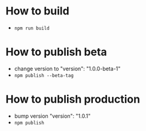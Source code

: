 # How to build
- `npm run build`


# How to publish beta
- change version to
"version": "1.0.0-beta-1"
- `npm publish --beta-tag`

# How to publish production
- bump version
"version": "1.0.1"
- `npm publish`
